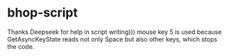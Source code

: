 # bhop-script
Thanks Deepseek for help in script writing)))
mouse key 5 is used because GetAsyncKeyState reads not only Space but also other keys, which stops the code.
